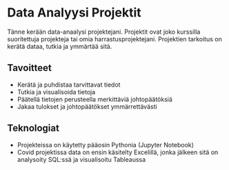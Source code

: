 # Data Analyysi Projektit

Tänne kerään data-anaalysi projektejani. Projektit ovat joko kurssilla suoritettuja projekteja
tai omia harrastusprojektejani. Projektien tarkoitus on kerätä dataa, tutkia ja ymmärtää sitä.


## Tavoitteet

- Kerätä ja puhdistaa tarvittavat tiedot
- Tutkia ja visualisoida tietoja
- Päätellä tietojen perusteella merkittäviä johtopäätöksiä
- Jakaa tulokset ja johtopäätökset ymmärrettävästi

## Teknologiat

- Projekteissa on käytetty pääosin Pythonia (Jupyter Notebook)
- Covid projektissa data on ensin käsitelty Excelillä, jonka jälkeen sitä on analysoity SQL:ssä ja visualisoitu Tableaussa
